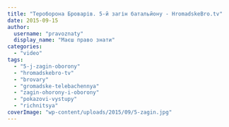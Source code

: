 ```yaml
---
title: "Тероборона Броварів. 5-й загін батальйону - HromadskeBro.tv"
date: 2015-09-15
author: 
  username: "pravoznaty"
  display_name: "Маєш право знати"
categories: 
  - "video"
tags: 
  - "5-j-zagin-oborony"
  - "hromadskebro-tv"
  - "brovary"
  - "gromadske-telebachennya"
  - "zagin-ohorony-i-oborony"
  - "pokazovi-vystupy"
  - "richnitsya"
coverImage: "wp-content/uploads/2015/09/5-zagin.jpg"
---
```



